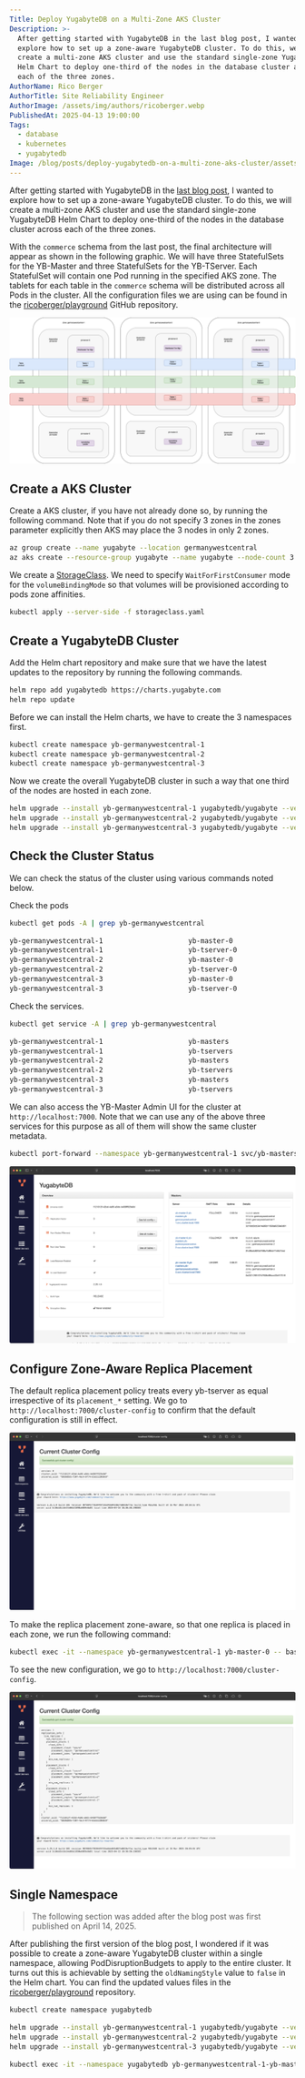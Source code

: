 ```yaml
---
Title: Deploy YugabyteDB on a Multi-Zone AKS Cluster
Description: >-
  After getting started with YugabyteDB in the last blog post, I wanted to
  explore how to set up a zone-aware YugabyteDB cluster. To do this, we will
  create a multi-zone AKS cluster and use the standard single-zone YugabyteDB
  Helm Chart to deploy one-third of the nodes in the database cluster across
  each of the three zones.
AuthorName: Rico Berger
AuthorTitle: Site Reliability Engineer
AuthorImage: /assets/img/authors/ricoberger.webp
PublishedAt: 2025-04-13 19:00:00
Tags:
  - database
  - kubernetes
  - yugabytedb
Image: /blog/posts/deploy-yugabytedb-on-a-multi-zone-aks-cluster/assets/architecture.png
---
```


After getting started with YugabyteDB in the
[last blog post](http://ricoberger.de/blog/posts/getting-started-with-yugabytedb/),
I wanted to explore how to set up a zone-aware YugabyteDB cluster. To do this,
we will create a multi-zone AKS cluster and use the standard single-zone
YugabyteDB Helm Chart to deploy one-third of the nodes in the database cluster
across each of the three zones.

With the `commerce` schema from the last post, the final architecture will
appear as shown in the following graphic. We will have three StatefulSets for
the YB-Master and three StatefulSets for the YB-TServer. Each StatefulSet will
contain one Pod running in the specified AKS zone. The tablets for each table in
the `commerce` schema will be distributed across all Pods in the cluster. All
the configuration files we are using can be found in the
[ricoberger/playground](https://github.com/ricoberger/playground/tree/d07d42dfa25386737dd84edeee2f9b1054101edd/applications/deploy-yugabytedb-on-a-multi-zone-aks-cluster)
GitHub repository.

![Architecture](./assets/architecture.png)

## Create a AKS Cluster

Create a AKS cluster, if you have not already done so, by running the following
command. Note that if you do not specify 3 zones in the zones parameter
explicitly then AKS may place the 3 nodes in only 2 zones.

```sh
az group create --name yugabyte --location germanywestcentral
az aks create --resource-group yugabyte --name yugabyte --node-count 3 --zones 1 2 3
```

We create a
[StorageClass](https://github.com/ricoberger/playground/tree/d07d42dfa25386737dd84edeee2f9b1054101edd/applications/deploy-yugabytedb-on-a-multi-zone-aks-cluster/storageclass.yaml).
We need to specify `WaitForFirstConsumer` mode for the `volumeBindingMode` so
that volumes will be provisioned according to pods zone affinities.

```sh
kubectl apply --server-side -f storageclass.yaml
```

## Create a YugabyteDB Cluster

Add the Helm chart repository and make sure that we have the latest updates to
the repository by running the following commands.

```sh
helm repo add yugabytedb https://charts.yugabyte.com
helm repo update
```

Before we can install the Helm charts, we have to create the 3 namespaces first.

```sh
kubectl create namespace yb-germanywestcentral-1
kubectl create namespace yb-germanywestcentral-2
kubectl create namespace yb-germanywestcentral-3
```

Now we create the overall YugabyteDB cluster in such a way that one third of the
nodes are hosted in each zone.

```sh
helm upgrade --install yb-germanywestcentral-1 yugabytedb/yugabyte --version 2.25.1 --namespace yb-germanywestcentral-1 --wait -f values-yb-germanywestcentral-1.yaml
helm upgrade --install yb-germanywestcentral-2 yugabytedb/yugabyte --version 2.25.1 --namespace yb-germanywestcentral-2 --wait -f values-yb-germanywestcentral-2.yaml
helm upgrade --install yb-germanywestcentral-3 yugabytedb/yugabyte --version 2.25.1 --namespace yb-germanywestcentral-3 --wait -f values-yb-germanywestcentral-3.yaml
```

## Check the Cluster Status

We can check the status of the cluster using various commands noted below.

Check the pods

```sh
kubectl get pods -A | grep yb-germanywestcentral
```

```sh
yb-germanywestcentral-1                     yb-master-0                                                      3/3     Running            0                7m18s
yb-germanywestcentral-1                     yb-tserver-0                                                     3/3     Running            0                7m18s
yb-germanywestcentral-2                     yb-master-0                                                      3/3     Running            0                5m55s
yb-germanywestcentral-2                     yb-tserver-0                                                     3/3     Running            0                5m55s
yb-germanywestcentral-3                     yb-master-0                                                      3/3     Running            0                4m53s
yb-germanywestcentral-3                     yb-tserver-0                                                     3/3     Running            0                4m53s
```

Check the services.

```sh
kubectl get service -A | grep yb-germanywestcentral
```

```sh
yb-germanywestcentral-1                     yb-masters                                      ClusterIP      None           <none>         7000/TCP,7100/TCP,15433/TCP                                                            8m6s
yb-germanywestcentral-1                     yb-tservers                                     ClusterIP      None           <none>         9000/TCP,12000/TCP,11000/TCP,13000/TCP,9100/TCP,6379/TCP,9042/TCP,5433/TCP,15433/TCP   8m6s
yb-germanywestcentral-2                     yb-masters                                      ClusterIP      None           <none>         7000/TCP,7100/TCP,15433/TCP                                                            6m42s
yb-germanywestcentral-2                     yb-tservers                                     ClusterIP      None           <none>         9000/TCP,12000/TCP,11000/TCP,13000/TCP,9100/TCP,6379/TCP,9042/TCP,5433/TCP,15433/TCP   6m42s
yb-germanywestcentral-3                     yb-masters                                      ClusterIP      None           <none>         7000/TCP,7100/TCP,15433/TCP                                                            5m40s
yb-germanywestcentral-3                     yb-tservers                                     ClusterIP      None           <none>         9000/TCP,12000/TCP,11000/TCP,13000/TCP,9100/TCP,6379/TCP,9042/TCP,5433/TCP,15433/TCP   5m40s
```

We can also access the YB-Master Admin UI for the cluster at
`http://localhost:7000`. Note that we can use any of the above three services
for this purpose as all of them will show the same cluster metadata.

```sh
kubectl port-forward --namespace yb-germanywestcentral-1 svc/yb-masters 7000
```

![YB-Master Admin UI](./assets/yb-master-admin-ui.png)

## Configure Zone-Aware Replica Placement

The default replica placement policy treats every yb-tserver as equal
irrespective of its `placement_*` setting. We go to
`http://localhost:7000/cluster-config` to confirm that the default configuration
is still in effect.

![Cluster Configuration](./assets/cluster-configuration-1.png)

To make the replica placement zone-aware, so that one replica is placed in each
zone, we run the following command:

```sh
kubectl exec -it --namespace yb-germanywestcentral-1 yb-master-0 -- bash -c "/home/yugabyte/master/bin/yb-admin --master_addresses yb-master-0.yb-masters.yb-germanywestcentral-1.svc.cluster.local:7100,yb-master-0.yb-masters.yb-germanywestcentral-2.svc.cluster.local:7100,yb-master-0.yb-masters.yb-germanywestcentral-3.svc.cluster.local:7100 modify_placement_info azure.germanywestcentral.germanywestcentral-1,azure.germanywestcentral.germanywestcentral-2,azure.germanywestcentral.germanywestcentral-3 3"
```

To see the new configuration, we go to `http://localhost:7000/cluster-config`.

![Cluster Configuration](./assets/cluster-configuration-2.png)

## Single Namespace

> The following section was added after the blog post was first published on
> April 14, 2025.

After publishing the first version of the blog post, I wondered if it was
possible to create a zone-aware YugabyteDB cluster within a single namespace,
allowing PodDisruptionBudgets to apply to the entire cluster. It turns out this
is achievable by setting the `oldNamingStyle` value to `false` in the Helm
chart. You can find the updated values files in the
[ricoberger/playground](https://github.com/ricoberger/playground/tree/3457e1927526849001fbc838d229cc7450f18afa/applications/deploy-yugabytedb-on-a-multi-zone-aks-cluster)
repository.

```sh
kubectl create namespace yugabytedb
```

```sh
helm upgrade --install yb-germanywestcentral-1 yugabytedb/yugabyte --version 2.25.1 --namespace yugabytedb --wait -f values-single-namespace-yb-germanywestcentral-1.yaml
helm upgrade --install yb-germanywestcentral-2 yugabytedb/yugabyte --version 2.25.1 --namespace yugabytedb --wait -f values-single-namespace-yb-germanywestcentral-2.yaml
helm upgrade --install yb-germanywestcentral-3 yugabytedb/yugabyte --version 2.25.1 --namespace yugabytedb --wait -f values-single-namespace-yb-germanywestcentral-3.yaml
```

```sh
kubectl exec -it --namespace yugabytedb yb-germanywestcentral-1-yb-master-0 -- bash -c "/home/yugabyte/master/bin/yb-admin --master_addresses yb-germanywestcentral-1-yb-master-0.yb-germanywestcentral-1-yb-masters.yugabytedb.svc.cluster.local:7100,yb-germanywestcentral-2-yb-master-0.yb-germanywestcentral-2-yb-masters.yugabytedb.svc.cluster.local:7100,yb-germanywestcentral-3-yb-master-0.yb-germanywestcentral-3-yb-masters.yugabytedb.svc.cluster.local:7100 modify_placement_info azure.germanywestcentral.germanywestcentral-1,azure.germanywestcentral.germanywestcentral-2,azure.germanywestcentral.germanywestcentral-3 3"
```
